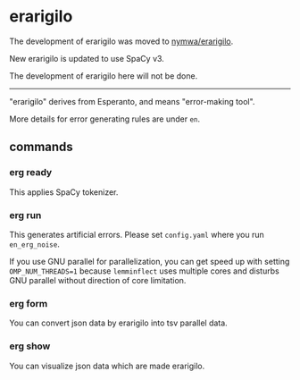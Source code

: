 # erarigilo

The development of erarigilo was moved to [nymwa/erarigilo](https://github.com/nymwa/erarigilo).

New erarigilo is updated to use SpaCy v3.

The development of erarigilo here will not be done.

---

"erarigilo" derives from Esperanto, and means "error-making tool".

More details for error generating rules are under `en`.

## commands

### erg ready

This applies SpaCy tokenizer.

### erg run

This generates artificial errors.
Please set `config.yaml` where you run `en_erg_noise`.

If you use GNU parallel for parallelization, you can get speed up with setting `OMP_NUM_THREADS=1` because `lemminflect` uses multiple cores and disturbs GNU parallel without direction of core limitation.

### erg form

You can convert json data by erarigilo into tsv parallel data.

### erg show

You can visualize json data which are made erarigilo.

